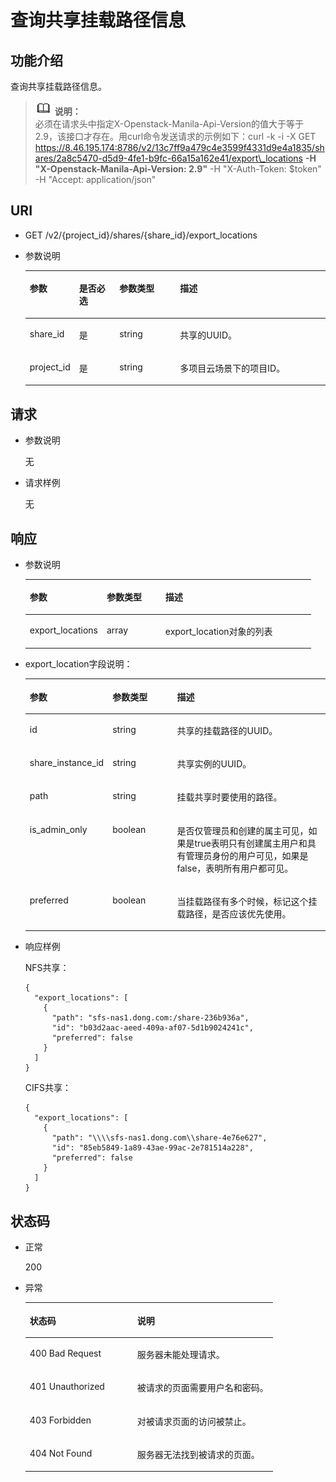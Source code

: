 # 查询共享挂载路径信息<a name="ZH-CN_TOPIC_0076922191"></a>

## 功能介绍<a name="zh-cn_topic_0072841107_section635512018147"></a>

查询共享挂载路径信息。

>![](public_sys-resources/icon-note.gif) **说明：**   
>必须在请求头中指定X-Openstack-Manila-Api-Version的值大于等于2.9，该接口才存在。用curl命令发送请求的示例如下：curl -k -i -X GET https://8.46.195.174:8786/v2/13c7ff9a479c4e3599f4331d9e4a1835/shares/2a8c5470-d5d9-4fe1-b9fc-66a15a162e41/export\_locations  **-H "X-Openstack-Manila-Api-Version: 2.9"**  -H "X-Auth-Token: $token" -H "Accept: application/json"  

## URI<a name="zh-cn_topic_0072841107_section237145718147"></a>

-   GET /v2/\{project\_id\}/shares/\{share\_id\}/export\_locations
-   参数说明

    <a name="zh-cn_topic_0072841107_table4311756818147"></a>
    <table><thead align="left"><tr id="zh-cn_topic_0072841107_row2494425818147"><th class="cellrowborder" valign="top" width="16.458354164583543%" id="mcps1.1.5.1.1"><p id="p17124101410431"><a name="p17124101410431"></a><a name="p17124101410431"></a>参数</p>
    </th>
    <th class="cellrowborder" valign="top" width="13.408659134086594%" id="mcps1.1.5.1.2"><p id="p1612415146430"><a name="p1612415146430"></a><a name="p1612415146430"></a>是否必选</p>
    </th>
    <th class="cellrowborder" valign="top" width="20.217978202179786%" id="mcps1.1.5.1.3"><p id="p312416148432"><a name="p312416148432"></a><a name="p312416148432"></a>参数类型</p>
    </th>
    <th class="cellrowborder" valign="top" width="49.91500849915009%" id="mcps1.1.5.1.4"><p id="p3124181464318"><a name="p3124181464318"></a><a name="p3124181464318"></a>描述</p>
    </th>
    </tr>
    </thead>
    <tbody><tr id="zh-cn_topic_0072841107_row3354885318147"><td class="cellrowborder" valign="top" width="16.458354164583543%" headers="mcps1.1.5.1.1 "><p id="zh-cn_topic_0072841107_p3310254918147"><a name="zh-cn_topic_0072841107_p3310254918147"></a><a name="zh-cn_topic_0072841107_p3310254918147"></a>share_id</p>
    </td>
    <td class="cellrowborder" valign="top" width="13.408659134086594%" headers="mcps1.1.5.1.2 "><p id="zh-cn_topic_0072841107_p6406082218147"><a name="zh-cn_topic_0072841107_p6406082218147"></a><a name="zh-cn_topic_0072841107_p6406082218147"></a>是</p>
    </td>
    <td class="cellrowborder" valign="top" width="20.217978202179786%" headers="mcps1.1.5.1.3 "><p id="zh-cn_topic_0072841107_p2154409518147"><a name="zh-cn_topic_0072841107_p2154409518147"></a><a name="zh-cn_topic_0072841107_p2154409518147"></a>string</p>
    </td>
    <td class="cellrowborder" valign="top" width="49.91500849915009%" headers="mcps1.1.5.1.4 "><p id="zh-cn_topic_0072841107_p24130518147"><a name="zh-cn_topic_0072841107_p24130518147"></a><a name="zh-cn_topic_0072841107_p24130518147"></a><span>共享的UUID。</span></p>
    </td>
    </tr>
    <tr id="zh-cn_topic_0072841107_row1954577218147"><td class="cellrowborder" valign="top" width="16.458354164583543%" headers="mcps1.1.5.1.1 "><p id="zh-cn_topic_0072841107_p3970367918147"><a name="zh-cn_topic_0072841107_p3970367918147"></a><a name="zh-cn_topic_0072841107_p3970367918147"></a>project_id</p>
    </td>
    <td class="cellrowborder" valign="top" width="13.408659134086594%" headers="mcps1.1.5.1.2 "><p id="zh-cn_topic_0072841107_p6188140218147"><a name="zh-cn_topic_0072841107_p6188140218147"></a><a name="zh-cn_topic_0072841107_p6188140218147"></a>是</p>
    </td>
    <td class="cellrowborder" valign="top" width="20.217978202179786%" headers="mcps1.1.5.1.3 "><p id="zh-cn_topic_0072841107_p4633767018147"><a name="zh-cn_topic_0072841107_p4633767018147"></a><a name="zh-cn_topic_0072841107_p4633767018147"></a>string</p>
    </td>
    <td class="cellrowborder" valign="top" width="49.91500849915009%" headers="mcps1.1.5.1.4 "><p id="zh-cn_topic_0072841107_p6236378618147"><a name="zh-cn_topic_0072841107_p6236378618147"></a><a name="zh-cn_topic_0072841107_p6236378618147"></a>多项目云场景下的项目ID。</p>
    </td>
    </tr>
    </tbody>
    </table>


## 请求<a name="zh-cn_topic_0072841107_section2440316918147"></a>

-   参数说明

    无

-   请求样例

    无


## 响应<a name="zh-cn_topic_0072841107_section4295128118147"></a>

-   参数说明

    <a name="zh-cn_topic_0072841107_table1323789518147"></a>
    <table><thead align="left"><tr id="zh-cn_topic_0072841107_row3735339318147"><th class="cellrowborder" valign="top" width="26.950000000000003%" id="mcps1.1.4.1.1"><p id="p2358181315814"><a name="p2358181315814"></a><a name="p2358181315814"></a>参数</p>
    </th>
    <th class="cellrowborder" valign="top" width="20.52%" id="mcps1.1.4.1.2"><p id="p12358913185815"><a name="p12358913185815"></a><a name="p12358913185815"></a>参数类型</p>
    </th>
    <th class="cellrowborder" valign="top" width="52.53%" id="mcps1.1.4.1.3"><p id="p1137381314587"><a name="p1137381314587"></a><a name="p1137381314587"></a>描述</p>
    </th>
    </tr>
    </thead>
    <tbody><tr id="zh-cn_topic_0072841107_row4050242918147"><td class="cellrowborder" valign="top" width="26.950000000000003%" headers="mcps1.1.4.1.1 "><p id="zh-cn_topic_0072841107_p5947131218147"><a name="zh-cn_topic_0072841107_p5947131218147"></a><a name="zh-cn_topic_0072841107_p5947131218147"></a>export_locations</p>
    </td>
    <td class="cellrowborder" valign="top" width="20.52%" headers="mcps1.1.4.1.2 "><p id="zh-cn_topic_0072841107_p2034664418147"><a name="zh-cn_topic_0072841107_p2034664418147"></a><a name="zh-cn_topic_0072841107_p2034664418147"></a>array</p>
    </td>
    <td class="cellrowborder" valign="top" width="52.53%" headers="mcps1.1.4.1.3 "><p id="zh-cn_topic_0072841107_p3746546118147"><a name="zh-cn_topic_0072841107_p3746546118147"></a><a name="zh-cn_topic_0072841107_p3746546118147"></a>export_location对象的列表</p>
    </td>
    </tr>
    </tbody>
    </table>

-   export\_location字段说明：

    <a name="zh-cn_topic_0072841107_table1480346618147"></a>
    <table><thead align="left"><tr id="zh-cn_topic_0072841107_row3799455418147"><th class="cellrowborder" valign="top" width="18.84%" id="mcps1.1.4.1.1"><p id="p78741117115813"><a name="p78741117115813"></a><a name="p78741117115813"></a>参数</p>
    </th>
    <th class="cellrowborder" valign="top" width="22.97%" id="mcps1.1.4.1.2"><p id="p887416172586"><a name="p887416172586"></a><a name="p887416172586"></a>参数类型</p>
    </th>
    <th class="cellrowborder" valign="top" width="58.19%" id="mcps1.1.4.1.3"><p id="p987451775819"><a name="p987451775819"></a><a name="p987451775819"></a>描述</p>
    </th>
    </tr>
    </thead>
    <tbody><tr id="zh-cn_topic_0072841107_row3860032118147"><td class="cellrowborder" valign="top" width="18.84%" headers="mcps1.1.4.1.1 "><p id="zh-cn_topic_0072841107_p3961827618147"><a name="zh-cn_topic_0072841107_p3961827618147"></a><a name="zh-cn_topic_0072841107_p3961827618147"></a>id</p>
    </td>
    <td class="cellrowborder" valign="top" width="22.97%" headers="mcps1.1.4.1.2 "><p id="zh-cn_topic_0072841107_p2287949918147"><a name="zh-cn_topic_0072841107_p2287949918147"></a><a name="zh-cn_topic_0072841107_p2287949918147"></a>string</p>
    </td>
    <td class="cellrowborder" valign="top" width="58.19%" headers="mcps1.1.4.1.3 "><p id="zh-cn_topic_0072841107_p4130012718147"><a name="zh-cn_topic_0072841107_p4130012718147"></a><a name="zh-cn_topic_0072841107_p4130012718147"></a><span>共享的挂载路径的</span><span>UUID</span><span>。</span></p>
    </td>
    </tr>
    <tr id="zh-cn_topic_0072841107_row5165493018147"><td class="cellrowborder" valign="top" width="18.84%" headers="mcps1.1.4.1.1 "><p id="zh-cn_topic_0072841107_p2329977618147"><a name="zh-cn_topic_0072841107_p2329977618147"></a><a name="zh-cn_topic_0072841107_p2329977618147"></a>share_instance_id</p>
    </td>
    <td class="cellrowborder" valign="top" width="22.97%" headers="mcps1.1.4.1.2 "><p id="zh-cn_topic_0072841107_p6294753318147"><a name="zh-cn_topic_0072841107_p6294753318147"></a><a name="zh-cn_topic_0072841107_p6294753318147"></a>string</p>
    </td>
    <td class="cellrowborder" valign="top" width="58.19%" headers="mcps1.1.4.1.3 "><p id="zh-cn_topic_0072841107_p6558540418147"><a name="zh-cn_topic_0072841107_p6558540418147"></a><a name="zh-cn_topic_0072841107_p6558540418147"></a>共享实例的UUID。</p>
    </td>
    </tr>
    <tr id="zh-cn_topic_0072841107_row5339773118147"><td class="cellrowborder" valign="top" width="18.84%" headers="mcps1.1.4.1.1 "><p id="zh-cn_topic_0072841107_p3024893018147"><a name="zh-cn_topic_0072841107_p3024893018147"></a><a name="zh-cn_topic_0072841107_p3024893018147"></a>path</p>
    </td>
    <td class="cellrowborder" valign="top" width="22.97%" headers="mcps1.1.4.1.2 "><p id="zh-cn_topic_0072841107_p2232115018147"><a name="zh-cn_topic_0072841107_p2232115018147"></a><a name="zh-cn_topic_0072841107_p2232115018147"></a>string</p>
    </td>
    <td class="cellrowborder" valign="top" width="58.19%" headers="mcps1.1.4.1.3 "><p id="zh-cn_topic_0072841107_p6318269818147"><a name="zh-cn_topic_0072841107_p6318269818147"></a><a name="zh-cn_topic_0072841107_p6318269818147"></a>挂载共享时要使用的路径。</p>
    </td>
    </tr>
    <tr id="zh-cn_topic_0072841107_row3177337718147"><td class="cellrowborder" valign="top" width="18.84%" headers="mcps1.1.4.1.1 "><p id="zh-cn_topic_0072841107_p2350673118147"><a name="zh-cn_topic_0072841107_p2350673118147"></a><a name="zh-cn_topic_0072841107_p2350673118147"></a>is_admin_only</p>
    </td>
    <td class="cellrowborder" valign="top" width="22.97%" headers="mcps1.1.4.1.2 "><p id="zh-cn_topic_0072841107_p1149745018147"><a name="zh-cn_topic_0072841107_p1149745018147"></a><a name="zh-cn_topic_0072841107_p1149745018147"></a>boolean</p>
    </td>
    <td class="cellrowborder" valign="top" width="58.19%" headers="mcps1.1.4.1.3 "><p id="zh-cn_topic_0072841107_p5887822118147"><a name="zh-cn_topic_0072841107_p5887822118147"></a><a name="zh-cn_topic_0072841107_p5887822118147"></a><span>是否仅管理员和创建的属主可见，如果是true表明只有创建属主用户和具有管理员身份的用户可见，如果是false，表明所有用户都可见。</span></p>
    </td>
    </tr>
    <tr id="zh-cn_topic_0072841107_row440663418147"><td class="cellrowborder" valign="top" width="18.84%" headers="mcps1.1.4.1.1 "><p id="zh-cn_topic_0072841107_p2139306318147"><a name="zh-cn_topic_0072841107_p2139306318147"></a><a name="zh-cn_topic_0072841107_p2139306318147"></a>preferred</p>
    </td>
    <td class="cellrowborder" valign="top" width="22.97%" headers="mcps1.1.4.1.2 "><p id="zh-cn_topic_0072841107_p3525347418147"><a name="zh-cn_topic_0072841107_p3525347418147"></a><a name="zh-cn_topic_0072841107_p3525347418147"></a>boolean</p>
    </td>
    <td class="cellrowborder" valign="top" width="58.19%" headers="mcps1.1.4.1.3 "><p id="zh-cn_topic_0072841107_p3695915218147"><a name="zh-cn_topic_0072841107_p3695915218147"></a><a name="zh-cn_topic_0072841107_p3695915218147"></a>当挂载路径有多个时候，标记这个挂载路径，是否应该优先使用。</p>
    </td>
    </tr>
    </tbody>
    </table>


-   响应样例

    NFS共享：

    ```
    {
      "export_locations": [
        {
          "path": "sfs-nas1.dong.com:/share-236b936a",
          "id": "b03d2aac-aeed-409a-af07-5d1b9024241c",
          "preferred": false
        }
      ]
    }
    ```

    CIFS共享：

    ```
    {
      "export_locations": [
        {
          "path": "\\\\sfs-nas1.dong.com\\share-4e76e627",
          "id": "85eb5849-1a89-43ae-99ac-2e781514a228",
          "preferred": false
        }
      ]
    }
    ```


## 状态码<a name="zh-cn_topic_0072841107_section2467711118147"></a>

-   正常

    200

-   异常

    <a name="zh-cn_topic_0072841107_table1450288018147"></a>
    <table><thead align="left"><tr id="zh-cn_topic_0072841107_row437817818147"><th class="cellrowborder" valign="top" width="43.43%" id="mcps1.1.3.1.1"><p id="zh-cn_topic_0072841107_p1908813618147"><a name="zh-cn_topic_0072841107_p1908813618147"></a><a name="zh-cn_topic_0072841107_p1908813618147"></a>状态码</p>
    </th>
    <th class="cellrowborder" valign="top" width="56.57%" id="mcps1.1.3.1.2"><p id="zh-cn_topic_0072841107_p263515418147"><a name="zh-cn_topic_0072841107_p263515418147"></a><a name="zh-cn_topic_0072841107_p263515418147"></a>说明</p>
    </th>
    </tr>
    </thead>
    <tbody><tr id="zh-cn_topic_0072841107_row1212090418147"><td class="cellrowborder" valign="top" width="43.43%" headers="mcps1.1.3.1.1 "><p id="zh-cn_topic_0072841107_p4226920418147"><a name="zh-cn_topic_0072841107_p4226920418147"></a><a name="zh-cn_topic_0072841107_p4226920418147"></a>400 Bad Request</p>
    </td>
    <td class="cellrowborder" valign="top" width="56.57%" headers="mcps1.1.3.1.2 "><p id="zh-cn_topic_0072841107_p125346718147"><a name="zh-cn_topic_0072841107_p125346718147"></a><a name="zh-cn_topic_0072841107_p125346718147"></a>服务器未能处理请求。</p>
    </td>
    </tr>
    <tr id="zh-cn_topic_0072841107_row1128120918147"><td class="cellrowborder" valign="top" width="43.43%" headers="mcps1.1.3.1.1 "><p id="zh-cn_topic_0072841107_p4136275918147"><a name="zh-cn_topic_0072841107_p4136275918147"></a><a name="zh-cn_topic_0072841107_p4136275918147"></a>401 Unauthorized</p>
    </td>
    <td class="cellrowborder" valign="top" width="56.57%" headers="mcps1.1.3.1.2 "><p id="zh-cn_topic_0072841107_p6204915718147"><a name="zh-cn_topic_0072841107_p6204915718147"></a><a name="zh-cn_topic_0072841107_p6204915718147"></a>被请求的页面需要用户名和密码。</p>
    </td>
    </tr>
    <tr id="zh-cn_topic_0072841107_row2157150118147"><td class="cellrowborder" valign="top" width="43.43%" headers="mcps1.1.3.1.1 "><p id="zh-cn_topic_0072841107_p246117518147"><a name="zh-cn_topic_0072841107_p246117518147"></a><a name="zh-cn_topic_0072841107_p246117518147"></a>403 Forbidden</p>
    </td>
    <td class="cellrowborder" valign="top" width="56.57%" headers="mcps1.1.3.1.2 "><p id="zh-cn_topic_0072841107_p6513747718147"><a name="zh-cn_topic_0072841107_p6513747718147"></a><a name="zh-cn_topic_0072841107_p6513747718147"></a>对被请求页面的访问被禁止。</p>
    </td>
    </tr>
    <tr id="zh-cn_topic_0072841107_row4936638518147"><td class="cellrowborder" valign="top" width="43.43%" headers="mcps1.1.3.1.1 "><p id="zh-cn_topic_0072841107_p3925427318147"><a name="zh-cn_topic_0072841107_p3925427318147"></a><a name="zh-cn_topic_0072841107_p3925427318147"></a>404 Not Found</p>
    </td>
    <td class="cellrowborder" valign="top" width="56.57%" headers="mcps1.1.3.1.2 "><p id="zh-cn_topic_0072841107_p2547956218147"><a name="zh-cn_topic_0072841107_p2547956218147"></a><a name="zh-cn_topic_0072841107_p2547956218147"></a>服务器无法找到被请求的页面。</p>
    </td>
    </tr>
    </tbody>
    </table>


